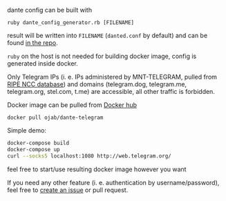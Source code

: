 dante config can be built with
```
ruby dante_config_generator.rb [FILENAME]
```
result will be written into `FILENAME` (`danted.conf` by default) and can be found [in the repo](danted.conf).

`ruby` on the host is not needed for building docker image, config is generated inside docker.

Only Telegram IPs (i. e. IPs administered by MNT-TELEGRAM, pulled from [RIPE NCC database](https://www.ripe.net/))
and domains (telegram.dog, telegram.me, telegram.org, stel.com, t.me) are accessible, all other traffic is forbidden.

Docker image can be pulled from [Docker hub](https://hub.docker.com/r/ojab/dante-telegram/)
```
docker pull ojab/dante-telegram
```

Simple demo:
```sh
docker-compose build
docker-compose up
curl --socks5 localhost:1080 http://web.telegram.org/
```
feel free to start/use resulting docker image however you want

If you need any other feature (i. e. authentication by username/password), feel free to [create an issue](https://github.com/ojab/docker-dante-telegram/issues/new) or pull request.
